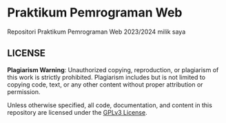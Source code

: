 # Praktikum Pemrograman Web

Repositori Praktikum Pemrograman Web 2023/2024 milik saya

## LICENSE

**Plagiarism Warning**: Unauthorized copying, reproduction, or plagiarism of this work is strictly prohibited. Plagiarism includes but is not limited to copying code, text, or any other content without proper attribution or permission.

Unless otherwise specified, all code, documentation, and content in this repository are licensed under the [GPLv3 License](./LICENSE).
